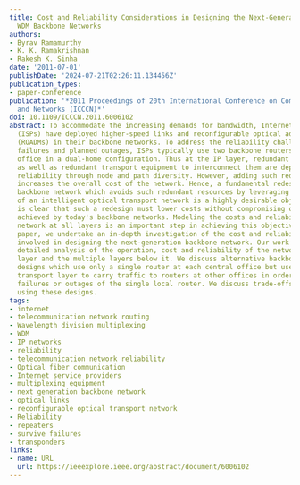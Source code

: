 ```yaml
---
title: Cost and Reliability Considerations in Designing the Next-Generation IP over
  WDM Backbone Networks
authors:
- Byrav Ramamurthy
- K. K. Ramakrishnan
- Rakesh K. Sinha
date: '2011-07-01'
publishDate: '2024-07-21T02:26:11.134456Z'
publication_types:
- paper-conference
publication: '*2011 Proceedings of 20th International Conference on Computer Communications
  and Networks (ICCCN)*'
doi: 10.1109/ICCCN.2011.6006102
abstract: To accommodate the increasing demands for bandwidth, Internet Service Providers
  (ISPs) have deployed higher-speed links and reconfigurable optical add drop multiplexers
  (ROADMs) in their backbone networks. To address the reliability challenges due to
  failures and planned outages, ISPs typically use two backbone routers at each central
  office in a dual-home configuration. Thus at the IP layer, redundant backbone routers
  as well as redundant transport equipment to interconnect them are deployed to provide
  reliability through node and path diversity. However, adding such redundant resources
  increases the overall cost of the network. Hence, a fundamental redesign of the
  backbone network which avoids such redundant resources by leveraging the capabilities
  of an intelligent optical transport network is a highly desirable objective. It
  is clear that such a redesign must lower costs without compromising on the reliability
  achieved by today's backbone networks. Modeling the costs and reliability of the
  network at all layers is an important step in achieving this objective. In this
  paper, we undertake an in-depth investigation of the cost and reliability considerations
  involved in designing the next-generation backbone network. Our work includes a
  detailed analysis of the operation, cost and reliability of the network at the IP
  layer and the multiple layers below it. We discuss alternative backbone network
  designs which use only a single router at each central office but use the optical
  transport layer to carry traffic to routers at other offices in order to survive
  failures or outages of the single local router. We discuss trade-offs involved in
  using these designs.
tags:
- internet
- telecommunication network routing
- Wavelength division multiplexing
- WDM
- IP networks
- reliability
- telecommunication network reliability
- Optical fiber communication
- Internet service providers
- multiplexing equipment
- next generation backbone network
- optical links
- reconfigurable optical transport network
- Reliability
- repeaters
- survive failures
- transponders
links:
- name: URL
  url: https://ieeexplore.ieee.org/abstract/document/6006102
---
```

